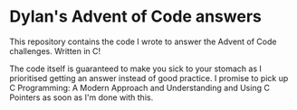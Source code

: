 # Dylan's Advent of Code answers
This repository contains the code I wrote to answer the Advent of Code challenges. Written in C!


The code itself is guaranteed to make you sick to your stomach as I prioritised getting an answer instead of good practice.
I promise to pick up C Programming: A Modern Approach and Understanding and Using C Pointers as soon as I'm done with this.

